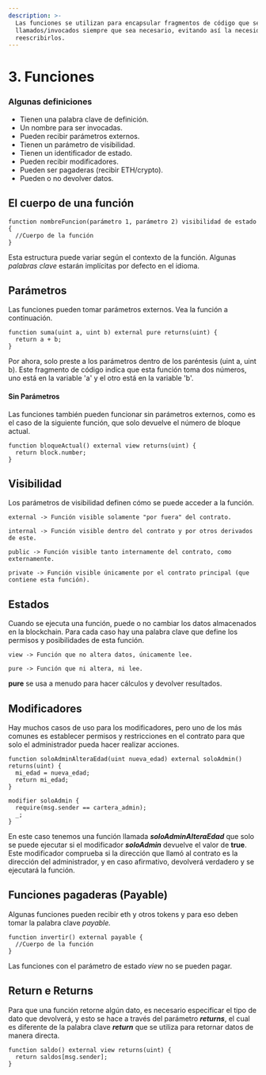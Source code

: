 ```yaml
---
description: >-
  Las funciones se utilizan para encapsular fragmentos de código que serán
  llamados/invocados siempre que sea necesario, evitando así la necesidad de
  reescribirlos.
---
```


# 3. Funciones

### Algunas definiciones

* Tienen una palabra clave de definición.
* Un nombre para ser invocadas.
* Pueden recibir parámetros externos.
* Tienen un parámetro de visibilidad.
* Tienen un identificador de estado.
* Pueden recibir modificadores.
* Pueden ser pagaderas (recibir ETH/crypto).
* Pueden o no devolver datos.

## El cuerpo de una función

```solidity
function nombreFuncion(parámetro 1, parámetro 2) visibilidad de estado {
  //Cuerpo de la función
}
```

Esta estructura puede variar según el contexto de la función. Algunas _palabras clave_ estarán implícitas por defecto en el idioma.

## Parámetros

Las funciones pueden tomar parámetros externos. Vea la función a continuación.

```solidity
function suma(uint a, uint b) external pure returns(uint) {
  return a + b;
}
```

Por ahora, solo preste a los parámetros dentro de los paréntesis (uint a, uint b). Este fragmento de código indica que esta función toma dos números, uno está en la variable 'a' y el otro está en la variable 'b'.

#### Sin Parámetros

Las funciones también pueden funcionar sin parámetros externos, como es el caso de la siguiente función, que solo devuelve el número de bloque actual.

```solidity
function bloqueActual() external view returns(uint) {
  return block.number;
}
```



## Visibilidad

Los parámetros de visibilidad definen cómo se puede acceder a la función.

```solidity
external -> Función visible solamente "por fuera" del contrato.

internal -> Función visible dentro del contrato y por otros derivados de este.

public -> Función visible tanto internamente del contrato, como externamente.

private -> Función visible únicamente por el contrato principal (que contiene esta función).
```



## Estados

Cuando se ejecuta una función, puede o no cambiar los datos almacenados en la blockchain. Para cada caso hay una palabra clave que define los permisos y posibilidades de esta función.

```solidity
view -> Función que no altera datos, únicamente lee.

pure -> Función que ni altera, ni lee.
```

**pure** se usa a menudo para hacer cálculos y devolver resultados.

## Modificadores

Hay muchos casos de uso para los modificadores, pero uno de los más comunes es establecer permisos y restricciones en el contrato para que solo el administrador pueda hacer realizar acciones.

```solidity
function soloAdminAlteraEdad(uint nueva_edad) external soloAdmin() returns(uint) {
  mi_edad = nueva_edad;
  return mi_edad;
}

modifier soloAdmin {
  require(msg.sender == cartera_admin);
  _;
}
```

En este caso tenemos una función llamada _**soloAdminAlteraEdad**_ que solo se puede ejecutar si el modificador _**soloAdmin**_ devuelve el valor de **true**. Este modificador comprueba si la dirección que llamó al contrato es la dirección del administrador, y en caso afirmativo, devolverá verdadero y se ejecutará la función.

## Funciones pagaderas (Payable)

Algunas funciones pueden recibir eth y otros tokens y para eso deben tomar la palabra clave _payable._

```solidity
function invertir() external payable {
  //Cuerpo de la función
}
```

Las funciones con el parámetro de estado _view_ no se pueden pagar.

## Return e Returns

Para que una función retorne algún dato, es necesario especificar el tipo de dato que devolverá, y esto se hace a través del parámetro _**returns**_, el cual es diferente de la palabra clave _**return**_ que se utiliza para retornar datos de manera directa.

```solidity
function saldo() external view returns(uint) {
  return saldos[msg.sender];
}
```